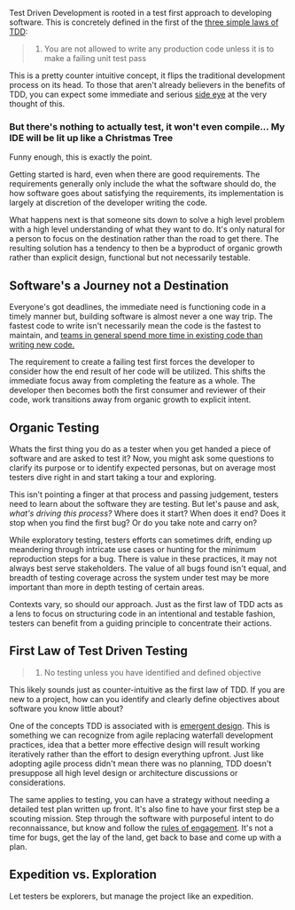 

Test Driven Development is rooted in a test first approach to  developing software. This is concretely defined in the first of the [three simple laws of TDD](http://programmer.97things.oreilly.com/wiki/index.php/The_Three_Laws_of_Test-Driven_Development):

> 1. You are not allowed to write any production code unless it is to make a failing unit test pass

This is a pretty counter intuitive concept, it flips the traditional development process on its head. To those that aren't already believers in the benefits of TDD, you can expect some immediate and serious [side eye]() at the very thought of this.  

### But there's nothing to actually test, it won't even compile... My IDE will be lit up like a Christmas Tree

Funny enough, this is exactly the point. 

Getting started is hard, even when there are good requirements. The requirements generally only include the what the software should do, the how software goes about satisfying the requirements, its implementation is largely at discretion of the developer writing the code.

What happens next is that someone sits down to solve a high level problem with a high level understanding of what they want to do. It's only natural for a person to focus on the destination rather than the road to get there. The resulting solution has a tendency to then be a byproduct of organic growth rather than explicit design, functional but not necessarily testable.    

## Software's a Journey not a Destination 

Everyone's got deadlines, the immediate need is functioning code in a timely manner but, building software is almost never a one way trip. The fastest code to write isn't necessarily mean the code is the fastest to maintain, and [teams in general spend more time in existing code than writing new code.](https://blog.codinghorror.com/when-understanding-means-rewriting/)
 
The requirement to create a failing test first forces the developer to consider how the end result of her code will be utilized. This shifts the immediate focus away from completing the feature as a whole. The developer then becomes both the first consumer and reviewer of their code, work transitions away from organic growth to explicit intent.

## Organic Testing

Whats the first thing you do as a tester when you get handed a piece of software and are asked to test it? Now, you might ask some questions to clarify its purpose or to identify expected personas, but on average most testers dive right in and start taking a tour and exploring. 

This isn't pointing a finger at that process and passing judgement, testers need to learn about the software they are testing. But let's pause and ask, *what's driving this process?* Where does it start? When does it end? Does it stop when you find the first bug? Or do you take note and carry on? 

While exploratory testing, testers efforts can sometimes drift, ending up meandering through intricate use cases or hunting for the minimum reproduction steps for a bug. There is value in these practices, it may not always best serve stakeholders. The value of all bugs found isn't equal, and breadth of testing coverage across the system under test may be more important than more in depth testing of certain areas. 

Contexts vary, so should our approach. Just as the first law of TDD acts as a lens to focus on structuring code in an intentional and testable fashion, testers can benefit from a guiding principle to concentrate their actions. 

## First Law of Test Driven Testing 
> 1. No testing unless you have identified and defined objective

This likely sounds just as counter-intuitive as the first law of TDD. If you are new to a project, how can you identify and clearly define objectives about software you know little about? 

One of the concepts TDD is associated with is [emergent design](https://en.wikipedia.org/wiki/Emergent_Design). This is something we can recognize from agile replacing waterfall development practices, idea that a better more effective design will result working iteratively rather than the effort to design everything upfront. Just like adopting agile process didn't mean there was no planning, TDD doesn't presuppose all high level design or architecture discussions or considerations. 

The same applies to testing, you can have a strategy without needing a detailed test plan written up front. It's also fine to have your first step be a scouting mission. Step through the software with purposeful intent to do reconnaissance, but know and follow the [rules of engagement](https://en.wikipedia.org/wiki/Rules_of_engagement). It's not a time for bugs, get the lay of the land, get back to base and come up with a plan. 

## Expedition vs. Exploration

Let testers be explorers, but manage the project like an expedition. 


